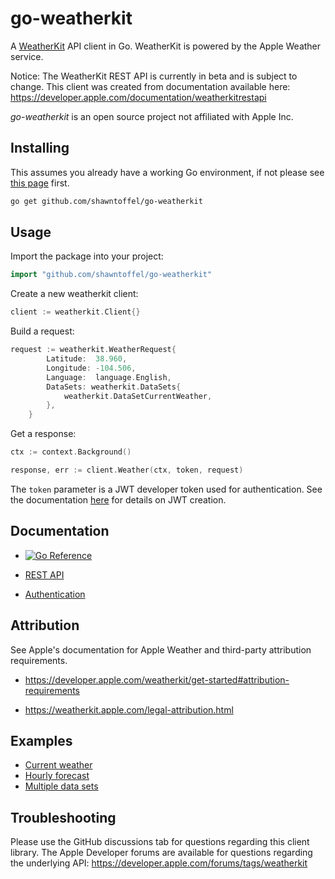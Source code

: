 # go-weatherkit

A [WeatherKit](https://developer.apple.com/weatherkit/) API client in Go. WeatherKit is powered by the Apple Weather service.

Notice: The WeatherKit REST API is currently in beta and is subject to change. This client was created from documentation available here: https://developer.apple.com/documentation/weatherkitrestapi

*go-weatherkit* is an open source project not affiliated with Apple Inc.

## Installing

This assumes you already have a working Go environment, if not please see
[this page](https://golang.org/doc/install) first.

```sh
go get github.com/shawntoffel/go-weatherkit
```

## Usage

Import the package into your project:

```go
import "github.com/shawntoffel/go-weatherkit"
```

Create a new weatherkit client:

```go
client := weatherkit.Client{}
```

Build a request:

```go
request := weatherkit.WeatherRequest{
		Latitude:  38.960,
		Longitude: -104.506,
		Language:  language.English,
		DataSets: weatherkit.DataSets{
			weatherkit.DataSetCurrentWeather,
		},
	}
```

Get a response:
```go
ctx := context.Background()

response, err := client.Weather(ctx, token, request)
```
The `token` parameter is a JWT developer token used for authentication. See the documentation [here](https://developer.apple.com/documentation/weatherkitrestapi/request_authentication_for_weatherkit_rest_api) for details on JWT creation.

## Documentation

- [![Go Reference](https://pkg.go.dev/badge/github.com/shawntoffel/go-weatherkit.svg)](https://pkg.go.dev/github.com/shawntoffel/go-weatherkit) 

- [REST API](https://developer.apple.com/documentation/weatherkitrestapi)
- [Authentication](https://developer.apple.com/documentation/weatherkitrestapi/request_authentication_for_weatherkit_rest_api)

## Attribution
See Apple's documentation for Apple Weather and third-party attribution requirements.
- https://developer.apple.com/weatherkit/get-started#attribution-requirements

- https://weatherkit.apple.com/legal-attribution.html

## Examples
- [Current weather](https://github.com/shawntoffel/go-weatherkit/tree/master/examples/current_weather/main.go)
- [Hourly forecast](https://github.com/shawntoffel/go-weatherkit/tree/master/examples/hourly_forecast/main.go)
- [Multiple data sets](https://github.com/shawntoffel/go-weatherkit/tree/master/examples/multiple_datasets/main.go)

## Troubleshooting
Please use the GitHub discussions tab for questions regarding this client library. The Apple Developer forums are available for questions regarding the underlying API: https://developer.apple.com/forums/tags/weatherkit